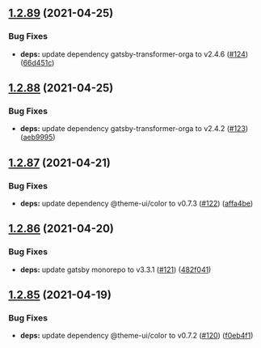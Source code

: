 ## [1.2.89](https://github.com/dds/bosabosa.org/compare/v1.2.88...v1.2.89) (2021-04-25)


### Bug Fixes

* **deps:** update dependency gatsby-transformer-orga to v2.4.6 ([#124](https://github.com/dds/bosabosa.org/issues/124)) ([66d451c](https://github.com/dds/bosabosa.org/commit/66d451c7febf2fd9d2fa2394f0b250a359912895))



## [1.2.88](https://github.com/dds/bosabosa.org/compare/v1.2.87...v1.2.88) (2021-04-25)


### Bug Fixes

* **deps:** update dependency gatsby-transformer-orga to v2.4.2 ([#123](https://github.com/dds/bosabosa.org/issues/123)) ([aeb9995](https://github.com/dds/bosabosa.org/commit/aeb9995a00dda4964aaca675201a48e3dfdd5733))



## [1.2.87](https://github.com/dds/bosabosa.org/compare/v1.2.86...v1.2.87) (2021-04-21)


### Bug Fixes

* **deps:** update dependency @theme-ui/color to v0.7.3 ([#122](https://github.com/dds/bosabosa.org/issues/122)) ([affa4be](https://github.com/dds/bosabosa.org/commit/affa4bedd80ed923d969b1e1a7829655c0ddb4b6))



## [1.2.86](https://github.com/dds/bosabosa.org/compare/v1.2.85...v1.2.86) (2021-04-20)


### Bug Fixes

* **deps:** update gatsby monorepo to v3.3.1 ([#121](https://github.com/dds/bosabosa.org/issues/121)) ([482f041](https://github.com/dds/bosabosa.org/commit/482f0419e56d76b5306f19c0af419e7d31eba8f0))



## [1.2.85](https://github.com/dds/bosabosa.org/compare/v1.2.84...v1.2.85) (2021-04-19)


### Bug Fixes

* **deps:** update dependency @theme-ui/color to v0.7.2 ([#120](https://github.com/dds/bosabosa.org/issues/120)) ([f0eb4f1](https://github.com/dds/bosabosa.org/commit/f0eb4f1a989f10cbc626dfbe8048cb1f3d30129f))



